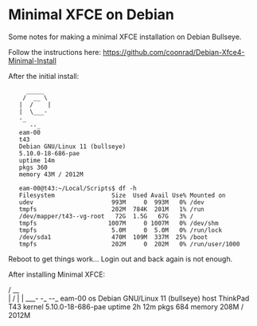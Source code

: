 # Minimal XFCE on Debian

Some notes for making a minimal XFCE installation on Debian Bullseye.

Follow the instructions here: https://github.com/coonrad/Debian-Xfce4-Minimal-Install

After the initial install:

         _____
        /  __ \
       |  /    |
       |  \___-
       -_
          --_
       eam-00
       t43
       Debian GNU/Linux 11 (bullseye)
       5.10.0-18-686-pae
       uptime 14m
       pkgs 360
       memory 43M / 2012M

       eam-00@t43:~/Local/Scripts$ df -h
       Filesystem                Size  Used Avail Use% Mounted on
       udev                      993M     0  993M   0% /dev
       tmpfs                     202M  784K  201M   1% /run
       /dev/mapper/t43--vg-root   72G  1.5G   67G   3% /
       tmpfs                    1007M     0 1007M   0% /dev/shm
       tmpfs                     5.0M     0  5.0M   0% /run/lock
       /dev/sda1                 470M  109M  337M  25% /boot
       tmpfs                     202M     0  202M   0% /run/user/1000

Reboot to get things work... Login out and back again is not enough.

After installing Minimal XFCE:



 /  __ \
|  /    |
|  \___-
-_
  --_
eam-00
os Debian GNU/Linux 11 (bullseye)
host ThinkPad T43
kernel 5.10.0-18-686-pae
uptime 2h 12m
pkgs 684
memory 208M / 2012M



